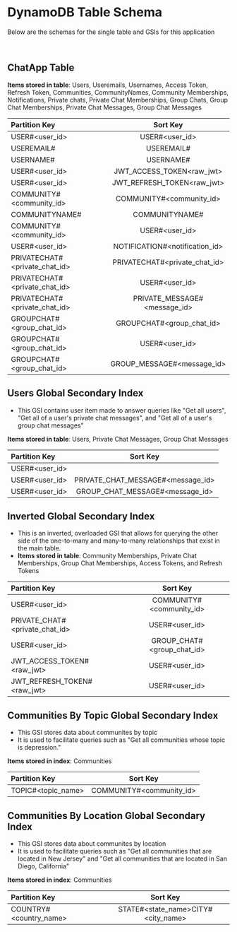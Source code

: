 # DynamoDB Table Schema

Below are the schemas for the single table and GSIs for this application

<br>

## ChatApp Table


**Items stored in table**: Users, Useremails, Usernames, Access Token, Refresh Token, 
Communities, CommunityNames, Community Memberships, Notifications, Private chats, 
Private Chat Memberships, Group Chats, Group Chat Memberships, Private Chat Messages, 
Group Chat Messages


| Partition Key                 | Sort Key                                  | 
| :---------------------------  | :-------------------------------------:   | 
| USER#<user_id>                | USER#<user_id>                            |
| USEREMAIL#<email>             | USEREMAIL#<email>                         |
| USERNAME#<username>           | USERNAME#<username>                       |               
| USER#<user_id>                | JWT_ACCESS_TOKEN<raw_jwt>                 |
| USER#<user_id>                | JWT_REFRESH_TOKEN<raw_jwt>                |
| COMMUNITY#<community_id>      | COMMUNITY#<community_id>                  | 
| COMMUNITYNAME#<name>          | COMMUNITYNAME#<name>                      |
| COMMUNITY#<community_id>      | USER#<user_id>                            |
| USER#<user_id>                | NOTIFICATION#<notification_id>            |
| PRIVATECHAT#<private_chat_id> | PRIVATECHAT#<private_chat_id>             |
| PRIVATECHAT#<private_chat_id> | USER#<user_id>                            | 
| PRIVATECHAT#<private_chat_id> | PRIVATE_MESSAGE#<message_id>              |
| GROUPCHAT#<group_chat_id>     | GROUPCHAT#<group_chat_id>                 |
| GROUPCHAT#<group_chat_id>     | USER#<user_id>                            |
| GROUPCHAT#<group_chat_id>     | GROUP_MESSAGE#<message_id>                |

 

## Users Global Secondary Index


- This GSI contains user item made to answer queries like "Get all users", "Get all of a user's
private chat messages", and "Get all of a user's group chat messages"


**Items stored in table**: Users, Private Chat Messages, Group Chat Messages


| Partition Key                  | Sort Key                                               | 
| :----------------------------- | :--------------------------------------------------:   |      
| USER#<user_id>                 | <username>                                             |
| USER#<user_id>                 | PRIVATE_CHAT_MESSAGE#<message_id>                      |
| USER#<user_id>                 | GROUP_CHAT_MESSAGE#<message_id>                        |




## Inverted Global Secondary Index

- This is an inverted, overloaded GSI that allows for querying the other side of the one-to-many and many-to-many relationships that exist in the main table.
- **Items stored in table**:  Community Memberships, Private Chat Memberships, 
Group Chat Memberships, Access Tokens, and Refresh Tokens



| Partition Key                  | Sort Key                                               | 
| :----------------------------- | :--------------------------------------------------:   |      
| USER#<user_id>                 | COMMUNITY#<community_id>                               | (Community Membership item)
| PRIVATE_CHAT#<private_chat_id> | USER#<user_id>                                         |
| USER#<user_id>                 | GROUP_CHAT#<group_chat_id>                             |
| JWT_ACCESS_TOKEN#<raw_jwt>     | USER#<user_id>                                         |
| JWT_REFRESH_TOKEN#<raw_jwt>    | USER#<user_id>                                         |



## Communities By Topic Global Secondary Index

- This GSI stores data about communites by topic
- It is used to facilitate queries such as "Get all communities whose topic is depression."


**Items stored in index**: Communities


| Partition Key            | Sort Key                             | 
| :----------------------  | :------------------------:           | 
| TOPIC#<topic_name>       | COMMUNITY#<community_id>             |



## Communities By Location Global Secondary Index

- This GSI stores data about communites by location
- It is used to facilitate queries such as "Get all communities that are located in New Jersey" and
"Get all communities that are located in San Diego, California"


**Items stored in index**: Communities


| Partition Key            | Sort Key                             | 
| :----------------------  | :------------------------:           | 
| COUNTRY#<country_name>   | STATE#<state_name>CITY#<city_name>   |



